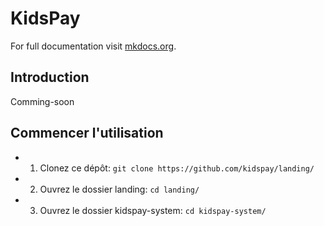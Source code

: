 # KidsPay

For full documentation visit [mkdocs.org](https://mkdocs.org).

## Introduction

Comming-soon

## Commencer l'utilisation

* 1. Clonez ce dépôt: `git clone https://github.com/kidspay/landing/`
* 2. Ouvrez le dossier landing: `cd landing/`
* 3. Ouvrez le dossier kidspay-system: `cd kidspay-system/`
